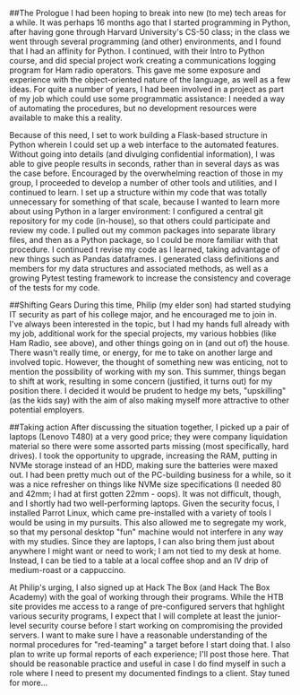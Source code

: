 ##The Prologue
I had been hoping to break into new (to me) tech areas for a while.  It was perhaps 16 months ago that I started programming in Python, after having gone through Harvard University's CS-50 class; in the class we went through several programming (and other) environments, and I found that I had an affinity for Python.  I continued, with their Intro to Python course, and did special project work creating a communications logging program for Ham radio operators.    This gave me some exposure and experience with the object-oriented nature of the language, as well as a few ideas.   For quite   a number of years, I had been involved in a project as part of my job which could use some programmatic assistance: I needed a way of automating the procedures, but no development resources were available to make this a reality. 

Because of this need, I set to work building a Flask-based structure in Python wherein I could set up a web interface to the automated features.  Without going into details (and divulging confidential information), I was able to give people results in seconds, rather than in several days as was the case before.    Encouraged by the overwhelming reaction of those in my group, I proceeded to develop a number of other tools and utilities, and I continued to learn.  I set up a structure within my code that was totally unnecessary for something of that scale, because I wanted to learn more about using Python in a larger environment: I configured a central git repository for my code (in-house), so that others could participate and review my code.  I pulled out my common packages into separate library files, and then as a Python package, so I could be more familiar with that procedure.  I continued t revise my code as I learned, taking advantage of new things such as Pandas dataframes.  I generated class definitions and members for my data structures and associated methods, as well as a growing Pytest testing framework to increase the consistency and coverage of the tests for my code. 


##Shifting Gears
During this time, Philip (my elder son) had started studying IT security as part of his college major, and he encouraged me to join in.  I've always been interested in the topic, but I had my hands full already with my job, additional work for the special projects, my various hobbies (like Ham Radio, see above), and other things going on in (and out of) the house.  There wasn't really time, or energy, for me to take on another large and involved topic.  However, the thought of something new was enticing, not to mention the possibility of working with my son.  This summer, things began to shift at work, resulting in some concern (justified, it turns out) for my position there.  I decided it would be prudent to hedge my bets, "upskilling" (as the kids say) with the aim of also making myself more attractive to other potential employers.


##Taking action
After discussing the situation together, I picked up a pair of laptops (Lenovo T480) at a very good price; they were company liquidation material so there were some assorted parts missing (most specifically, hard drives).  I took the opportunity to upgrade, increasing the RAM, putting in NVMe storage instead of an HDD, making sure the batteries were maxed out.  I had been pretty much out of the PC-building business for a while, so it was a nice refresher on things like NVMe size specifications (I needed 80 and 42mm; I had at first gotten 22mm - oops).  It was not difficult, though, and I shortly had two well-performing laptops.  Given the security focus, I installed Parrot Linux, which came pre-installed with a variety of tools I would be using in my pursuits.  This also allowed me to segregate my work, so that my personal desktop "fun" machine would not interfere in any way with my studies.  Since they are laptops, I can also bring them just about anywhere I might want or need to work; I am not tied to my desk at home.  Instead, I can be tied to a table at a local coffee shop and an IV drip of medium-roast or a cappuccino.

At Philip's urging, I also signed up at Hack The Box (and Hack The Box Academy) with the goal of working through their programs.  While the HTB site provides me access to a range of pre-configured servers that hghlight various security programs, I expect that I will complete at least the junior-level security course before I start working on compromising the provided servers.  I want to make sure I have a reasonable understanding of the normal procedures for "red-teaming" a target before I start doing that.  I also plan to write up formal reports of each experience; I'll post those here.  That should be reasonable practice and useful in case I do find myself in such a role where I need to present my documented findings to a client.  Stay tuned for more...